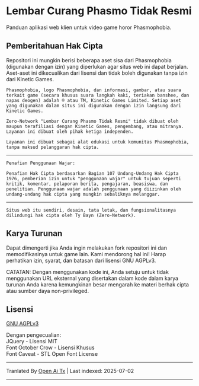 # Lembar Curang Phasmo Tidak Resmi

Panduan aplikasi web klien untuk video game horor Phasmophobia.

## Pemberitahuan Hak Cipta

Repositori ini mungkin berisi beberapa aset sisa dari Phasmophobia (digunakan dengan izin) yang diperlukan agar situs web ini dapat berjalan. Aset-aset ini dikecualikan dari lisensi dan tidak boleh digunakan tanpa izin dari Kinetic Games.

`Phasmophobia, logo Phasmophobia, dan informasi, gambar, atau suara terkait game (secara khusus suara langkah kaki, teriakan banshee, dan napas deogen) adalah ® atau TM, Kinetic Games Limited. Setiap aset yang digunakan dalam situs ini digunakan dengan izin langsung dari Kinetic Games.`

`Zero-Network "Lembar Curang Phasmo Tidak Resmi" tidak dibuat oleh maupun terafiliasi dengan Kinetic Games, pengembang, atau mitranya. Layanan ini dibuat oleh pihak ketiga independen.`

`Layanan ini dibuat sebagai alat edukasi untuk komunitas Phasmophobia, tanpa maksud pelanggaran hak cipta.`

---
`Penafian Penggunaan Wajar:`

`Penafian Hak Cipta berdasarkan Bagian 107 Undang-Undang Hak Cipta 1976, pemberian izin untuk "penggunaan wajar" untuk tujuan seperti kritik, komentar, pelaporan berita, pengajaran, beasiswa, dan penelitian. Penggunaan wajar adalah penggunaan yang diizinkan oleh undang-undang hak cipta yang mungkin sebaliknya melanggar.`

---
`Situs web itu sendiri, desain, tata letak, dan fungsionalitasnya dilindungi hak cipta oleh Ty Bayn (Zero-Network).`

## Karya Turunan

Dapat dimengerti jika Anda ingin melakukan fork repositori ini dan memodifikasinya untuk game lain. Kami mendorong hal ini! Harap perhatikan izin, syarat, dan batasan dari lisensi GNU AGPLv3.

CATATAN: Dengan menggunakan kode ini, Anda setuju untuk tidak menggunakan URL eksternal yang disertakan dalam kode dalam karya turunan Anda karena kemungkinan besar mengarah ke materi berhak cipta atau sumber daya non-privileged.

## Lisensi
[GNU AGPLv3](https://choosealicense.com/licenses/agpl-3.0/)

Dengan pengecualian:  
JQuery - Lisensi MIT  
Font October Crow - Lisensi Khusus  
Font Caveat - STL Open Font License

---

Tranlated By [Open Ai Tx](https://github.com/OpenAiTx/OpenAiTx) | Last indexed: 2025-07-02

---